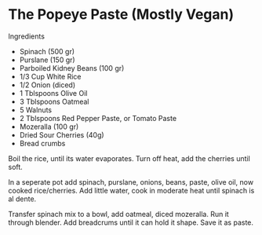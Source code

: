 # The Popeye Paste (Mostly Vegan)

Ingredients 

* Spinach (500 gr)
* Purslane (150 gr)
* Parboiled Kidney Beans (100 gr)
* 1/3 Cup White Rice 
* 1/2 Onion (diced)
* 1 Tblspoons Olive Oil
* 3 Tblspoons Oatmeal
* 5 Walnuts
* 2 Tblspoons Red Pepper Paste, or Tomato Paste
* Mozeralla (100 gr)
* Dried Sour Cherries (40g)
* Bread crumbs

Boil the rice, until its water evaporates. Turn off heat, add the
cherries until soft.

In a seperate pot add spinach, purslane, onions, beans, paste, olive
oil, now cooked rice/cherries. Add little water, cook in moderate heat
until spinach is al dente.

Transfer spinach mix to a bowl, add oatmeal, diced mozeralla. Run it
through blender. Add breadcrums until it can hold it shape. Save it as
paste.

